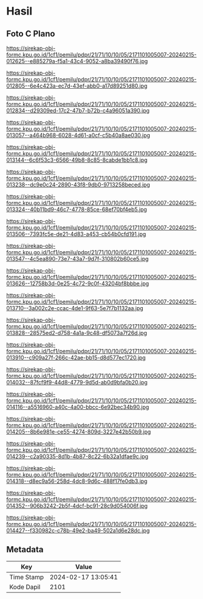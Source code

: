 # Hasil

## Foto C Plano

https://sirekap-obj-formc.kpu.go.id/1cf1/pemilu/pdpr/21/71/10/10/05/2171101005007-20240215-012625--e885279a-f5a1-43c4-9052-a8ba39490f76.jpg

https://sirekap-obj-formc.kpu.go.id/1cf1/pemilu/pdpr/21/71/10/10/05/2171101005007-20240215-012805--6e4c423a-ec7d-43ef-abb0-a17d89251d80.jpg

https://sirekap-obj-formc.kpu.go.id/1cf1/pemilu/pdpr/21/71/10/10/05/2171101005007-20240215-012834--d29309ed-17c2-47b7-b72b-c4a96051a390.jpg

https://sirekap-obj-formc.kpu.go.id/1cf1/pemilu/pdpr/21/71/10/10/05/2171101005007-20240215-013057--a464b968-6028-4d61-a0cf-c5b40a8ae030.jpg

https://sirekap-obj-formc.kpu.go.id/1cf1/pemilu/pdpr/21/71/10/10/05/2171101005007-20240215-013144--6c6f53c3-6566-49b8-8c85-8cabde1bb1c8.jpg

https://sirekap-obj-formc.kpu.go.id/1cf1/pemilu/pdpr/21/71/10/10/05/2171101005007-20240215-013238--dc9e0c24-2890-43f8-9db0-9713258beced.jpg

https://sirekap-obj-formc.kpu.go.id/1cf1/pemilu/pdpr/21/71/10/10/05/2171101005007-20240215-013324--40b11bd9-46c7-4778-85ce-68ef70bf4eb5.jpg

https://sirekap-obj-formc.kpu.go.id/1cf1/pemilu/pdpr/21/71/10/10/05/2171101005007-20240215-013506--7393fc5e-de21-4d83-a453-cb54b0cfd191.jpg

https://sirekap-obj-formc.kpu.go.id/1cf1/pemilu/pdpr/21/71/10/10/05/2171101005007-20240215-013547--4c5ea890-73e7-43a7-9d7f-310802b60ce5.jpg

https://sirekap-obj-formc.kpu.go.id/1cf1/pemilu/pdpr/21/71/10/10/05/2171101005007-20240215-013626--12758b3d-0e25-4c72-9c0f-43204bf8bbbe.jpg

https://sirekap-obj-formc.kpu.go.id/1cf1/pemilu/pdpr/21/71/10/10/05/2171101005007-20240215-013710--3a002c2e-ccac-4de1-9f63-5e7f7b1132aa.jpg

https://sirekap-obj-formc.kpu.go.id/1cf1/pemilu/pdpr/21/71/10/10/05/2171101005007-20240215-013828--28575ed2-d758-4a1a-9c48-df5073a7f26d.jpg

https://sirekap-obj-formc.kpu.go.id/1cf1/pemilu/pdpr/21/71/10/10/05/2171101005007-20240215-013910--c909a27f-266c-42ae-bb15-d8d577ec1720.jpg

https://sirekap-obj-formc.kpu.go.id/1cf1/pemilu/pdpr/21/71/10/10/05/2171101005007-20240215-014032--87fcf9f9-44d8-4779-9d5d-ab0d9bfa0b20.jpg

https://sirekap-obj-formc.kpu.go.id/1cf1/pemilu/pdpr/21/71/10/10/05/2171101005007-20240215-014116--a5516960-a40c-4a00-bbcc-6e92bec34b90.jpg

https://sirekap-obj-formc.kpu.go.id/1cf1/pemilu/pdpr/21/71/10/10/05/2171101005007-20240215-014205--8b6e981e-ce55-4274-809d-3227e42b50b9.jpg

https://sirekap-obj-formc.kpu.go.id/1cf1/pemilu/pdpr/21/71/10/10/05/2171101005007-20240215-014239--c2a90335-8d1b-4b87-8c22-6b32a1dfae9c.jpg

https://sirekap-obj-formc.kpu.go.id/1cf1/pemilu/pdpr/21/71/10/10/05/2171101005007-20240215-014318--d8ec9a56-258d-4dc8-9d6c-488f17fe0db3.jpg

https://sirekap-obj-formc.kpu.go.id/1cf1/pemilu/pdpr/21/71/10/10/05/2171101005007-20240215-014352--906b3242-2b5f-4dcf-bc91-28c9d054006f.jpg

https://sirekap-obj-formc.kpu.go.id/1cf1/pemilu/pdpr/21/71/10/10/05/2171101005007-20240215-014427--f330982c-c78b-49e2-ba49-502a1d6e28dc.jpg


## Metadata

| Key        | Value               |
| ---------- | ------------------- |
| Time Stamp | 2024-02-17 13:05:41 |
| Kode Dapil | 2101                |




